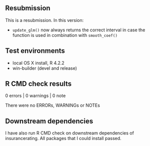 ## Resubmission
This is a resubmission. In this version:

* `update_glm()` now always returns the correct interval in case the function is used in combination with `smooth_coef()`

## Test environments
* local OS X install, R 4.2.2
* win-builder (devel and release)

## R CMD check results

0 errors | 0 warnings | 0 note

There were no ERRORs, WARNINGs or NOTEs

## Downstream dependencies
I have also run R CMD check on downstream dependencies of insurancerating.
All packages that I could install passed.


